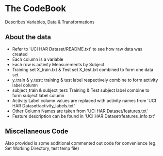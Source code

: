 # The CodeBook
Describes Variables, Data & Transformations

## About the data
- Refer to 'UCI HAR Dataset/README.txt' to see how raw data was created
- Each column is a variable
- Each row is activity Measurements by Subject
- Training set X_train.txt & Test set X_test.txt combined to form one data set
- y_train & y_test: training & test label respectively combine to form activity label column
- subject_train & subject_test: Training & Test subject label combine to form subject label column
- Activity Label column values are replaced with activity names from 'UCI HAR Dataset/activity_labels.txt'
- Other Column Names are taken from 'UCI HAR Dataset/features.txt'
- Feature description can be found in 'UCI HAR Dataset/features_info.txt'

## Miscellaneous Code
Also provided is some additional commented out code for convenience (eg. Set Working Directory, test temp file)
